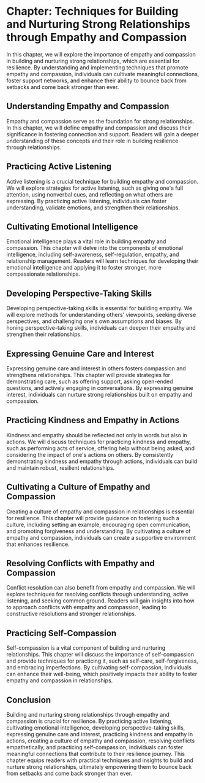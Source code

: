 Chapter: Techniques for Building and Nurturing Strong Relationships through Empathy and Compassion
==================================================================================================

In this chapter, we will explore the importance of empathy and compassion in building and nurturing strong relationships, which are essential for resilience. By understanding and implementing techniques that promote empathy and compassion, individuals can cultivate meaningful connections, foster support networks, and enhance their ability to bounce back from setbacks and come back stronger than ever.

**Understanding Empathy and Compassion**
----------------------------------------

Empathy and compassion serve as the foundation for strong relationships. In this chapter, we will define empathy and compassion and discuss their significance in fostering connection and support. Readers will gain a deeper understanding of these concepts and their role in building resilience through relationships.

**Practicing Active Listening**
-------------------------------

Active listening is a crucial technique for building empathy and compassion. We will explore strategies for active listening, such as giving one's full attention, using nonverbal cues, and reflecting on what others are expressing. By practicing active listening, individuals can foster understanding, validate emotions, and strengthen their relationships.

**Cultivating Emotional Intelligence**
--------------------------------------

Emotional intelligence plays a vital role in building empathy and compassion. This chapter will delve into the components of emotional intelligence, including self-awareness, self-regulation, empathy, and relationship management. Readers will learn techniques for developing their emotional intelligence and applying it to foster stronger, more compassionate relationships.

**Developing Perspective-Taking Skills**
----------------------------------------

Developing perspective-taking skills is essential for building empathy. We will explore methods for understanding others' viewpoints, seeking diverse perspectives, and challenging one's own assumptions and biases. By honing perspective-taking skills, individuals can deepen their empathy and strengthen their relationships.

**Expressing Genuine Care and Interest**
----------------------------------------

Expressing genuine care and interest in others fosters compassion and strengthens relationships. This chapter will provide strategies for demonstrating care, such as offering support, asking open-ended questions, and actively engaging in conversations. By expressing genuine interest, individuals can nurture strong relationships built on empathy and compassion.

**Practicing Kindness and Empathy in Actions**
----------------------------------------------

Kindness and empathy should be reflected not only in words but also in actions. We will discuss techniques for practicing kindness and empathy, such as performing acts of service, offering help without being asked, and considering the impact of one's actions on others. By consistently demonstrating kindness and empathy through actions, individuals can build and maintain robust, resilient relationships.

**Cultivating a Culture of Empathy and Compassion**
---------------------------------------------------

Creating a culture of empathy and compassion in relationships is essential for resilience. This chapter will provide guidance on fostering such a culture, including setting an example, encouraging open communication, and promoting forgiveness and understanding. By cultivating a culture of empathy and compassion, individuals can create a supportive environment that enhances resilience.

**Resolving Conflicts with Empathy and Compassion**
---------------------------------------------------

Conflict resolution can also benefit from empathy and compassion. We will explore techniques for resolving conflicts through understanding, active listening, and seeking common ground. Readers will gain insights into how to approach conflicts with empathy and compassion, leading to constructive resolutions and stronger relationships.

**Practicing Self-Compassion**
------------------------------

Self-compassion is a vital component of building and nurturing relationships. This chapter will discuss the importance of self-compassion and provide techniques for practicing it, such as self-care, self-forgiveness, and embracing imperfections. By cultivating self-compassion, individuals can enhance their well-being, which positively impacts their ability to foster empathy and compassion in relationships.

**Conclusion**
--------------

Building and nurturing strong relationships through empathy and compassion is crucial for resilience. By practicing active listening, cultivating emotional intelligence, developing perspective-taking skills, expressing genuine care and interest, practicing kindness and empathy in actions, creating a culture of empathy and compassion, resolving conflicts empathetically, and practicing self-compassion, individuals can foster meaningful connections that contribute to their resilience journey. This chapter equips readers with practical techniques and insights to build and nurture strong relationships, ultimately empowering them to bounce back from setbacks and come back stronger than ever.
